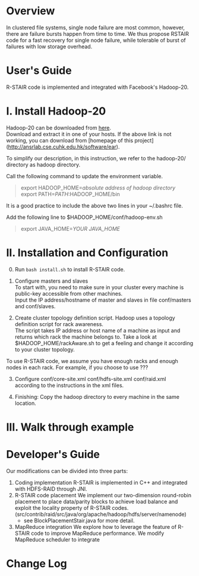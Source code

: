 Overview
=====

In clustered file systems, single node failure are most common, however, there
are failure bursts happen from time to time.  We thus propose RSTAIR code for a
fast recovery for single node failure, while tolerable of burst of failures
with low storage overhead.

User's Guide
=====
R-STAIR code is implemented and integrated with Facebook's Hadoop-20.

I. Install Hadoop-20
====

Hadoop-20 can be downloaded from [here](https://github.com/facebookarchive/hadoop-20).  
Download and extract it in one of your hosts.
If the above link is not working, you can download from [homepage of this project] (http://ansrlab.cse.cuhk.edu.hk/software/ear).

To simplify our description, in this instruction, we refer to the hadoop-20/ directory as hadoop directory.  

Call the following command to update the environment variable.
> export HADOOP_HOME=*absolute address of hadoop directory*   
> export PATH=$PATH:$HADOOP_HOME/bin   

It is a good practice to include the above two lines in your ~/.bashrc file.

Add the following line to $HADOOP_HOME/conf/hadoop-env.sh
> export JAVA_HOME=*YOUR JAVA_HOME*

II. Installation and Configuration
====

0. Run `bash install.sh` to install R-STAIR code.

1. Configure masters and slaves  
  To start with, you need to make sure in your cluster every machine is
  public-key accessible from other machines.  
  Input the IP address/hostname of master and slaves in file conf/masters and
  conf/slaves.  

2. Create cluster topology definition script.
  Hadoop uses a topology definition script for rack awareness.  
  The script takes IP address or host name of a machine as input and returns
  which rack the machine belongs to.  Take a look at $HADOOP_HOME/rackAware.sh
  to get a feeling and change it according to your cluster topology.

  To use R-STAIR code, we assume you have enough racks and enough nodes in each
  rack.  For example, if you choose to use ???

3. Configure conf/core-site.xml conf/hdfs-site.xml conf/raid.xml   
  according to the instructions in the xml files.

4. Finishing: 
  Copy the hadoop directory to every machine in the same location.

III. Walk through example
====

Developer's Guide
=====

Our modifications can be divided into three parts:

1. Coding implementation 
    R-STAIR is implemented in C++ and integrated with HDFS-RAID through JNI.
2. R-STAIR code placement
    We implement our two-dimension round-robin placement to place data/parity
    blocks to achieve load balance and exploit the locality property of R-STAIR
    codes.  (src/contrib/raid/src/java/org/apache/hadoop/hdfs/server/namenode)
      - see BlockPlacementStair.java for more detail.
3. MapReduce integration
    We explore how to leverage the feature of R-STAIR code to improve MapReduce
    performance.  We modify MapReduce scheduler to integrate 

Change Log
=====

